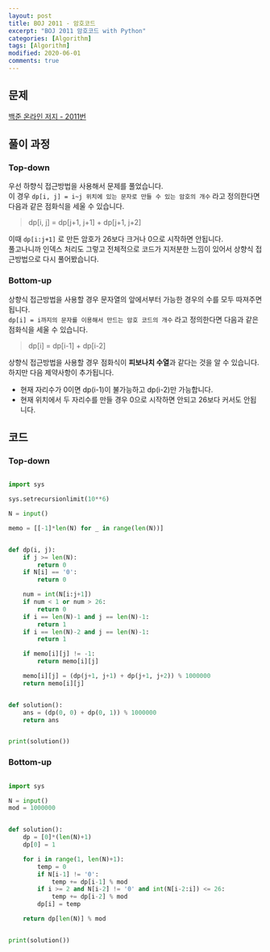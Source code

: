 ```yaml
---
layout: post
title: BOJ 2011 - 암호코드
excerpt: "BOJ 2011 암호코드 with Python"
categories: [Algorithm]
tags: [Algorithm]
modified: 2020-06-01
comments: true
---
```


## 문제
[백준 온라인 저지 - 2011번](https://www.acmicpc.net/problem/2011)

## 풀이 과정

### Top-down
우선 하향식 접근방법을 사용해서 문제를 풀었습니다. <br>
이 경우 `dp[i, j] = i~j 위치에 있는 문자로 만들 수 있는 암호의 개수` 라고 정의한다면 다음과 같은 점화식을 세울 수 있습니다. <br>

> dp[i, j] = dp[j+1, j+1] + dp[j+1, j+2]

이때 `dp[i:j+1]` 로 만든 암호가 26보다 크거나 0으로 시작하면 안됩니다. <br>
풀고나니까 인덱스 처리도 그렇고 전체적으로 코드가 지저분한 느낌이 있어서 상향식 접근방법으로 다시 풀어봤습니다. <br>

### Bottom-up
상향식 접근방법을 사용할 경우 문자열의 앞에서부터 가능한 경우의 수를 모두 따져주면 됩니다. <br>
`dp[i] = i까지의 문자를 이용해서 만드는 암호 코드의 개수` 라고 정의한다면 다음과 같은 점화식을 세울 수 있습니다. <br>

> dp[i] = dp[i-1] + dp[i-2]

상향식 접근방법을 사용할 경우 점화식이 <b>피보나치 수열</b>과 같다는 것을 알 수 있습니다. <br>
하지만 다음 제약사항이 추가됩니다. <br>

* 현재 자리수가 0이면 dp(i-1)이 불가능하고 dp(i-2)만 가능합니다.
* 현재 위치에서 두 자리수를 만들 경우 0으로 시작하면 안되고 26보다 커서도 안됩니다. 

## 코드

### Top-down
~~~ python

import sys

sys.setrecursionlimit(10**6)

N = input()

memo = [[-1]*len(N) for _ in range(len(N))]


def dp(i, j):
    if j >= len(N):
        return 0
    if N[i] == '0':
        return 0

    num = int(N[i:j+1])
    if num < 1 or num > 26:
        return 0
    if i == len(N)-1 and j == len(N)-1:
        return 1
    if i == len(N)-2 and j == len(N)-1:
        return 1

    if memo[i][j] != -1:
        return memo[i][j]

    memo[i][j] = (dp(j+1, j+1) + dp(j+1, j+2)) % 1000000
    return memo[i][j]


def solution():
    ans = (dp(0, 0) + dp(0, 1)) % 1000000
    return ans


print(solution())

~~~

### Bottom-up
~~~ python

import sys

N = input()
mod = 1000000


def solution():
    dp = [0]*(len(N)+1)
    dp[0] = 1

    for i in range(1, len(N)+1):
        temp = 0
        if N[i-1] != '0':
            temp += dp[i-1] % mod
        if i >= 2 and N[i-2] != '0' and int(N[i-2:i]) <= 26:
            temp += dp[i-2] % mod
        dp[i] = temp

    return dp[len(N)] % mod


print(solution())

~~~